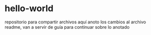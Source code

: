 # hello-world
repositorio para compartir archivos
aquí anoto los cambios al archivo readme, van a servir de guía para continuar sobre lo
anotado
